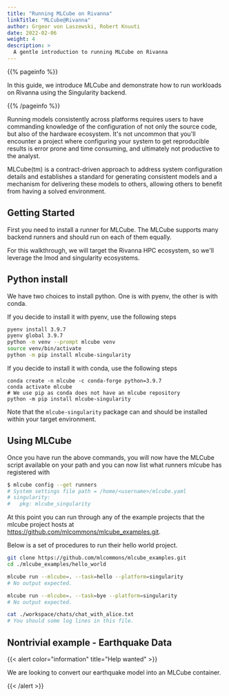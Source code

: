 ```yaml
---
title: "Running MLCube on Rivanna"
linkTitle: "MLCube@Rivanna"
author: Grgeor von Laszewski, Robert Knuuti
date: 2022-02-06
weight: 4
description: >
  A gentle introduction to running MLCube on Rivanna
---
```


{{% pageinfo %}}

In this guide, we introduce MLCube and demonstrate how to run
workloads on Rivanna using the Singularity backend.

{{% /pageinfo %}}

Running models consistently across platforms requires users to have
commanding knowledge of the configuration of not only the source code,
but also of the hardware ecosystem.  It's not uncommon that you'll
encounter a project where configuring your system to get reproducible
results is error prone and time consuming, and ultimately not
productive to the analyst.

MLCube(tm) is a contract-driven approach to address system
configuration details and establishes a standard for generating
consistent models and a mechanism for delivering these models to
others, allowing others to benefit from having a solved environment.

## Getting Started

First you need to install a runner for MLCube.  The MLCube supports
many backend runners and should run on each of them equally.

For this walkthrough, we will target the Rivanna HPC ecosystem, so
we'll leverage the lmod and singularity ecosystems. 

## Python install

We have two
choices to install python. One is with pyenv, the other is with conda.

If you decide to install it with pyenv, use the following steps

```bash
pyenv install 3.9.7
pyenv global 3.9.7
python -m venv --prompt mlcube venv
source venv/bin/activate
python -m pip install mlcube-singularity
```

If you decide to install it with conda, use the following steps

```
conda create -n mlcube -c conda-forge python=3.9.7
conda activate mlcube
# We use pip as conda does not have an mlcube repository
python -m pip install mlcube-singularity
```

Note that the `mlcube-singularity` package can and should be installed
within your target environment.

## Using MLCube

Once you have run the above commands, you will now have the MLCube
script available on your path and you can now list what runners mlcube
has registered with

```bash
$ mlcube config --get runners
# System settings file path = /home/<username>/mlcube.yaml
# singularity:
#   pkg: mlcube_singularity
```

At this point you can run through any of the example projects that the
mlcube project hosts at
<https://github.com/mlcommons/mlcube_examples.git>.

Below is a set of procedures to run their hello world project.

```bash
git clone https://github.com/mlcommons/mlcube_examples.git
cd ./mlcube_examples/hello_world

mlcube run --mlcube=. --task=hello --platform=singularity
# No output expected.

mlcube run --mlcube=. --task=bye --platform=singularity
# No output expected.

cat ./workspace/chats/chat_with_alice.txt
# You should some log lines in this file.
```

## Nontrivial example - Earthquake Data

{{< alert color="information" title="Help wanted" >}}

We are looking to convert our earthquake model into an MLCube container.

{{< /alert >}}